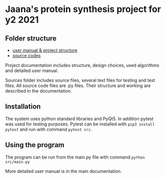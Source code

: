 
# Jaana's protein synthesis project for y2 2021 

## Folder structure
* [user manual & project structure](https://github.com/kivistj6/proteiinisynteesi/blob/master/doc/projektidokumentaatio.pdf)
* [source codes](https://github.com/kivistj6/proteiinisynteesi/tree/master/src)

Project documentation
includes structure, design choices, used algorithms and detailed user manual.

Sources folder includes source files, several text files for testing and test files. All source code files are .py files.
Their structure and working are described in the documentation.

## Installation
The system uses python standard libraries and PyQt5. In addition pytest was used for testing purposes.
Pytest can be installed with `pip3 install pytest` and run with command `pytest src`.

## Using the program
The program can be run from the main.py file with command `python src/main.py`

More detailed user manual is in the main documentation.
